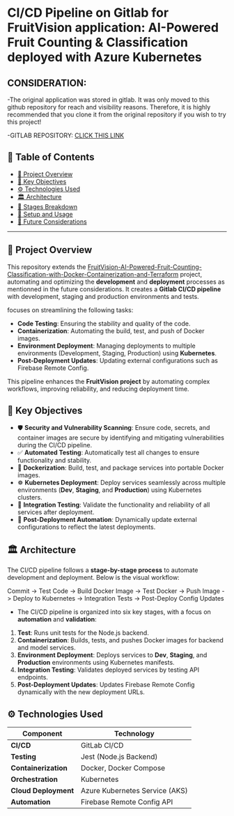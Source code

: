# CI/CD Pipeline on Gitlab for FruitVision application: AI-Powered Fruit Counting & Classification deployed with Azure Kubernetes

## CONSIDERATION:

-The original application was stored in gitlab. It was only moved to this github repository for reach and visibility reasons. Therefore, it is highly recommended that you clone it from the original repository if you wish to try this project!

-GITLAB REPOSITORY: [CLICK THIS LINK](https://gitlab.com/supspace/supspace-collaboration-platform)


## 📖 **Table of Contents**

- [📌 Project Overview](#-project-overview)
- [🔑 Key Objectives](#-key-objectives)  
- [⚙️ Technologies Used](#️-technologies-used)  
- [🏛️ Architecture](#️-architecture)  
- [📝 Stages Breakdown](#-stages-breakdown)  
- [🔧 Setup and Usage](#-setup-and-usage)  
- [🔮 Future Considerations](#-future-considerations)  

---
## 📌 **Project Overview**

This repository extends the [FruitVision-AI-Powered-Fruit-Counting-Classification-with-Docker-Containerization-and-Terraform](https://github.com/hibadaoud/FruitVision-AI-Powered-Fruit-Counting-Classification-with-Docker-Containerization-and-Terraform) project, automating and optimizing the **development** and **deployment** processes as mentionned in the future considerations. It creates a **Gitlab CI/CD pipeline** with development, staging and production environments and tests.

focuses on streamlining the following tasks:  

- **Code Testing**: Ensuring the stability and quality of the code.  
- **Containerization**: Automating the build, test, and push of Docker images.  
- **Environment Deployment**: Managing deployments to multiple environments (Development, Staging, Production) using **Kubernetes**.  
- **Post-Deployment Updates**: Updating external configurations such as Firebase Remote Config.  

This pipeline enhances the **FruitVision project** by automating complex workflows, improving reliability, and reducing deployment time.  


## 🔑 **Key Objectives**

- 🛡️ **Security and Vulnerability Scanning**: Ensure code, secrets, and container images are secure by identifying and mitigating vulnerabilities during the CI/CD pipeline.  
- ✅ **Automated Testing**: Automatically test all changes to ensure functionality and stability.  
- 🐳 **Dockerization**: Build, test, and package services into portable Docker images.  
- ☸️ **Kubernetes Deployment**: Deploy services seamlessly across multiple environments (**Dev**, **Staging**, and **Production**) using Kubernetes clusters. 
- 🔄 **Integration Testing**: Validate the functionality and reliability of all services after deployment.  
- 🔗 **Post-Deployment Automation**: Dynamically update external configurations to reflect the latest deployments.  

## 🏛️ Architecture

The CI/CD pipeline follows a **stage-by-stage process** to automate development and deployment. Below is the visual workflow:

Commit -> Test Code -> Build Docker Image -> Test Docker -> Push Image -> Deploy to Kubernetes -> Integration Tests -> Post-Deploy Config Updates

- The CI/CD pipeline is organized into six key stages, with a focus on **automation** and **validation**:  

1. **Test**: Runs unit tests for the Node.js backend.  
2. **Containerization**: Builds, tests, and pushes Docker images for backend and model services.  
3. **Environment Deployment**: Deploys services to **Dev**, **Staging**, and **Production** environments using Kubernetes manifests.  
4. **Integration Testing**: Validates deployed services by testing API endpoints.  
5. **Post-Deployment Updates**: Updates Firebase Remote Config dynamically with the new deployment URLs.  

## ⚙️ **Technologies Used**

| **Component**         | **Technology**                     |
|------------------------|------------------------------------|
| **CI/CD**             | GitLab CI/CD                       |
| **Testing**           | Jest (Node.js Backend)             |
| **Containerization**  | Docker, Docker Compose             |
| **Orchestration**     | Kubernetes                         |
| **Cloud Deployment**  | Azure Kubernetes Service (AKS)     |
| **Automation**        | Firebase Remote Config API         |


